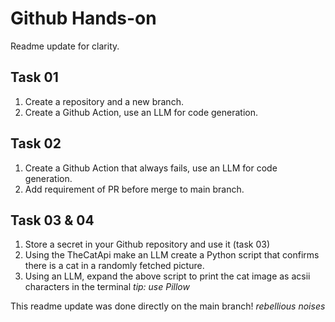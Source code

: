 # Github Hands-on
Readme update for clarity.

## Task 01
1. Create a repository and a new branch.
2. Create a Github Action, use an LLM for code generation.

## Task 02
1. Create a Github Action that always fails, use an LLM for code generation.
2. Add requirement of PR before merge to main branch.

## Task 03 & 04
1. Store a secret in your Github repository and use it (task 03)
2. Using the TheCatApi make an LLM create a Python script that confirms there is a cat in a randomly fetched picture.
3. Using an LLM, expand the above script to print the cat image as acsii characters in the terminal *tip: use Pillow*

This readme update was done directly on the main branch! *rebellious noises*
